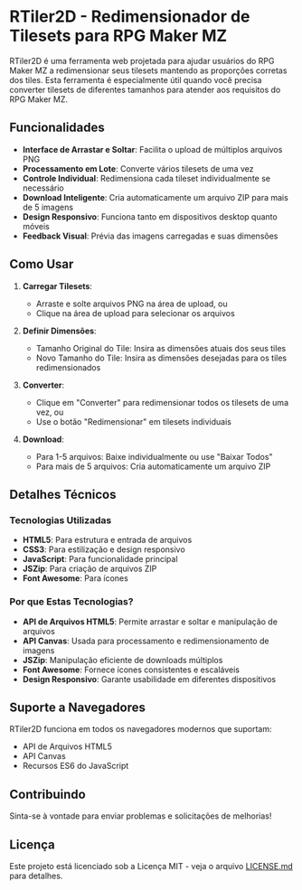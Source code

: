 # RTiler2D - Redimensionador de Tilesets para RPG Maker MZ

RTiler2D é uma ferramenta web projetada para ajudar usuários do RPG Maker MZ a redimensionar seus tilesets mantendo as proporções corretas dos tiles. Esta ferramenta é especialmente útil quando você precisa converter tilesets de diferentes tamanhos para atender aos requisitos do RPG Maker MZ.

## Funcionalidades

- **Interface de Arrastar e Soltar**: Facilita o upload de múltiplos arquivos PNG
- **Processamento em Lote**: Converte vários tilesets de uma vez
- **Controle Individual**: Redimensiona cada tileset individualmente se necessário
- **Download Inteligente**: Cria automaticamente um arquivo ZIP para mais de 5 imagens
- **Design Responsivo**: Funciona tanto em dispositivos desktop quanto móveis
- **Feedback Visual**: Prévia das imagens carregadas e suas dimensões

## Como Usar

1. **Carregar Tilesets**:
   - Arraste e solte arquivos PNG na área de upload, ou
   - Clique na área de upload para selecionar os arquivos

2. **Definir Dimensões**:
   - Tamanho Original do Tile: Insira as dimensões atuais dos seus tiles
   - Novo Tamanho do Tile: Insira as dimensões desejadas para os tiles redimensionados

3. **Converter**:
   - Clique em "Converter" para redimensionar todos os tilesets de uma vez, ou
   - Use o botão "Redimensionar" em tilesets individuais

4. **Download**:
   - Para 1-5 arquivos: Baixe individualmente ou use "Baixar Todos"
   - Para mais de 5 arquivos: Cria automaticamente um arquivo ZIP

## Detalhes Técnicos

### Tecnologias Utilizadas

- **HTML5**: Para estrutura e entrada de arquivos
- **CSS3**: Para estilização e design responsivo
- **JavaScript**: Para funcionalidade principal
- **JSZip**: Para criação de arquivos ZIP
- **Font Awesome**: Para ícones

### Por que Estas Tecnologias?

- **API de Arquivos HTML5**: Permite arrastar e soltar e manipulação de arquivos
- **API Canvas**: Usada para processamento e redimensionamento de imagens
- **JSZip**: Manipulação eficiente de downloads múltiplos
- **Font Awesome**: Fornece ícones consistentes e escaláveis
- **Design Responsivo**: Garante usabilidade em diferentes dispositivos

## Suporte a Navegadores

RTiler2D funciona em todos os navegadores modernos que suportam:
- API de Arquivos HTML5
- API Canvas
- Recursos ES6 do JavaScript

## Contribuindo

Sinta-se à vontade para enviar problemas e solicitações de melhorias!

## Licença

Este projeto está licenciado sob a Licença MIT - veja o arquivo [LICENSE.md](LICENSE.md) para detalhes. 